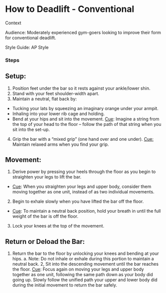 # How to Deadlift - Conventional 

Context

Audience: Moderately experienced gym-goers looking to improve their form for conventional deadlift. 

Style Guide: AP Style

### Steps

## Setup: 
1. Position feet under the bar so it rests against your ankle/lower shin.
2. Stand with your feet shoulder-width apart.
3. Maintain a neutral, flat back by:
- Tucking your lats by squeezing an imaginary orange under your armpit. 
- Inhaling into your lower rib cage and holding.
- Bend at your hips and sit into the movement. 
<ins>Cue</ins>: Imagine a string from the top of your head to the floor – follow the path of that string when you sit into the set-up.
4. Grip the bar with a “mixed grip” (one hand over and one under). 
<ins>Cue:</ins> Maintain relaxed arms when you find your grip. 

## Movement: 
1. Derive power by pressing your heels through the floor as you begin to straighten your legs to lift the bar.  
- <ins>Cue</ins>: When you straighten your legs and upper body, consider them moving together as one unit, instead of as two individual movements. 
2. Begin to exhale slowly when you have lifted the bar off the floor. 
- <ins>Cue</ins>: To maintain a neutral back position, hold your breath in until the full weight of the bar is off the floor. 
3. Lock your knees at the top of the movement.

## Return or Deload the Bar: 
1. Return the bar to the floor by unlocking your knees and bending at your hips. 
  a. Note: Do not inhale or exhale during this portion to maintain a neutral back.
2, Sit into the descending movement until the bar reaches the floor.
<ins>Cue</ins>: Focus again on moving your legs and upper body together as one unit, following the same path down as your body did going up. Slowly follow the unified path your upper and lower body did during the initial movement to return the bar safely. 


